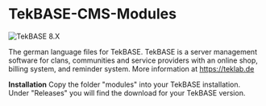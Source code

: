 # TekBASE-CMS-Modules

![TekBASE 8.X](https://img.shields.io/badge/TekBASE-8.X-green.svg)

The german language files for TekBASE. TekBASE is a server management software for clans, communities and service providers with an online shop, billing system, and reminder system. More information at https://teklab.de

**Installation**
Copy the folder "modules" into your TekBASE installation. Under "Releases" you will find the download for your TekBASE version.